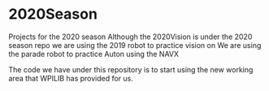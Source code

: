 # 2020Season
Projects for the 2020 season
Although the 2020Vision is under the 2020 season repo
we are using the 2019 robot to practice vision on
We are using the parade robot to practice Auton
using the NAVX

The code we have under this repository is to start
using the new working area that WPILIB has provided
for us.
